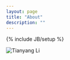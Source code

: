 ```yaml
---
layout: page
title: "About"
description: ""
---
```

{% include JB/setup %}

<a href="http://li-tianyang.com/"><img src="http://li-tianyang.com/img/long/lty.jpg" alt="Tianyang Li" align="left"></a>


